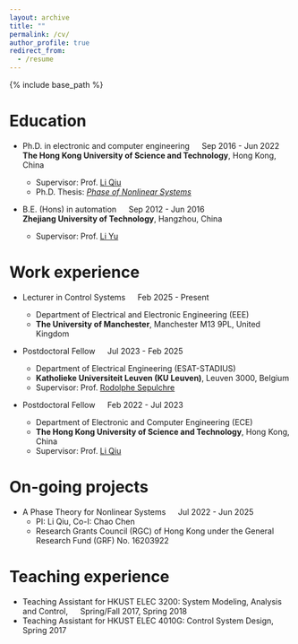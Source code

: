 ```yaml
---
layout: archive
title: ""
permalink: /cv/
author_profile: true
redirect_from:
  - /resume
---
```


{% include base_path %}

Education
======
* Ph.D. in electronic and computer engineering &emsp; Sep 2016 - Jun 2022 <br> **The Hong Kong University of Science and Technology**, Hong Kong, China 
  * Supervisor: Prof. [Li Qiu](https://ece.hkust.edu.hk/eeqiu)
  * Ph.D. Thesis: [*Phase of Nonlinear Systems*](https://lbezone.ust.hk/bib/991013039828103412)
    
* B.E. (Hons) in automation &emsp; Sep 2012 - Jun 2016 <br>  **Zhejiang University of Technology**, Hangzhou, China
  * Supervisor: Prof. [Li Yu](https://homepage.zjut.edu.cn//yuli)

Work experience
======
* Lecturer in Control Systems &emsp; Feb 2025 - Present
  * Department of Electrical and Electronic Engineering (EEE)
  * **The University of Manchester**, Manchester M13 9PL, United Kingdom
  
* Postdoctoral Fellow &emsp; Jul 2023 - Feb 2025
  * Department of Electrical Engineering (ESAT-STADIUS)
  * **Katholieke Universiteit Leuven (KU Leuven)**, Leuven 3000, Belgium
  * Supervisor: Prof. [Rodolphe Sepulchre](https://sites.google.com/site/rsepulchre/)

* Postdoctoral Fellow &emsp; Feb 2022 - Jul 2023
  * Department of Electronic and Computer Engineering (ECE)
  * **The Hong Kong University of Science and Technology**, Hong Kong, China
  * Supervisor: Prof. [Li Qiu](https://ece.hkust.edu.hk/eeqiu)

On-going projects
======
* A Phase Theory for Nonlinear Systems &emsp;  Jul 2022 - Jun 2025
  * PI: Li Qiu, Co-I: Chao Chen 
  * Research Grants Council (RGC) of Hong Kong under the General Research Fund (GRF) No. 16203922
  
Teaching experience
======
* Teaching Assistant for HKUST ELEC 3200: System Modeling, Analysis and Control, &emsp; Spring/Fall 2017, Spring 2018
* Teaching Assistant for HKUST ELEC 4010G: Control System Design,&emsp;  Spring 2017

  
